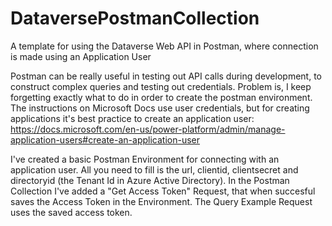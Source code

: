 # DataversePostmanCollection
A template for using the Dataverse Web API in Postman, where connection is made using an Application User

Postman can be really useful in testing out API calls during development, to construct complex queries and testing out credentials. Problem is, I keep forgetting exactly what to do in order to create the postman environment. The instructions on Microsoft Docs use user credentials, but for creating applications it's best practice to create an application user: https://docs.microsoft.com/en-us/power-platform/admin/manage-application-users#create-an-application-user

I've created a basic Postman Environment for connecting with an application user. All you need to fill is the url, clientid, clientsecret and directoryid (the Tenant Id in Azure Active Directory). In the Postman Collection I've added a "Get Access Token" Request, that when succesful saves the Access Token in the Environment. The Query Example Request uses the saved access token.
